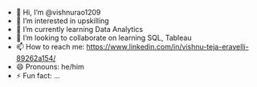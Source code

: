 - 👋 Hi, I’m @vishnurao1209
- 👀 I’m interested in upskilling
- 🌱 I’m currently learning Data Analytics
- 💞️ I’m looking to collaborate on learning SQL, Tableau
- 📫 How to reach me: https://www.linkedin.com/in/vishnu-teja-eravelli-89262a154/
- 😄 Pronouns: he/him
- ⚡ Fun fact: ...

<!---
vishnurao1209/vishnurao1209 is a ✨ special ✨ repository because its `README.md` (this file) appears on your GitHub profile.
You can click the Preview link to take a look at your changes.
--->
